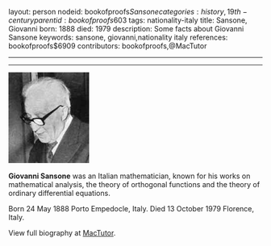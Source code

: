 layout: person
nodeid: bookofproofs$Sansone
categories: history,19th-century
parentid: bookofproofs$603
tags: nationality-italy
title: Sansone, Giovanni
born: 1888
died: 1979
description: Some facts about Giovanni Sansone
keywords: sansone, giovanni,nationality italy
references: bookofproofs$6909
contributors: bookofproofs,@MacTutor

---


---

![Sansone.jpg](https://github.com/bookofproofs/bookofproofs.github.io/blob/main/_sources/_assets/images/portraits/Sansone.jpg?raw=true)

**Giovanni Sansone** was an Italian mathematician, known for his works on mathematical analysis, the theory of orthogonal functions and the theory of ordinary differential equations.

Born 24 May 1888 Porto Empedocle, Italy. Died 13 October 1979 Florence, Italy.


View full biography at [MacTutor](https://mathshistory.st-andrews.ac.uk/Biographies/Sansone/).
